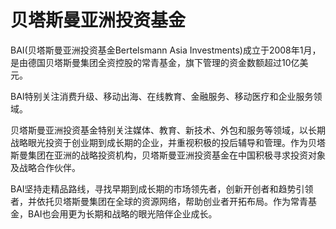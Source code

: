 # 贝塔斯曼亚洲投资基金

BAI(贝塔斯曼亚洲投资基金Bertelsmann Asia Investments)成立于2008年1月，是由德国贝塔斯曼集团全资控股的常青基金，旗下管理的资金数额超过10亿美元。

BAI特别关注消费升级、移动出海、在线教育、金融服务、移动医疗和企业服务领域。

贝塔斯曼亚洲投资基金特别关注媒体、教育、新技术、外包和服务等领域，以长期战略眼光投资于创业期到成长期的企业，并重视积极的投后辅导和管理。作为贝塔斯曼集团在亚洲的战略投资机构，贝塔斯曼亚洲投资基金在中国积极寻求投资对象及战略合作伙伴。

BAI坚持走精品路线，寻找早期到成长期的市场领先者，创新开创者和趋势引领者，并依托贝塔斯曼集团在全球的资源网络，帮助创业者开拓布局。作为常青基金，BAI也会用更为长期和战略的眼光陪伴企业成长。
